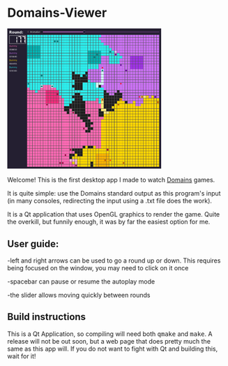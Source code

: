 # Domains-Viewer

<img src="https://raw.githubusercontent.com/DarkJaslo/Domains-Viewer/master/img/img1.PNG" alt="image 1" title = "A game " width="70%" height="70%">

<p> 

Welcome! This is the first desktop app I made to watch [Domains](https://github.com/DarkJaslo/Domains) games.

It is quite simple: use the Domains standard output as this program's input (in many consoles, redirecting the input using a .txt file does the work).

It is a Qt application that uses OpenGL graphics to render the game. Quite the overkill, but funnily enough, it was by far the easiest option for me.

## User guide:

-left and right arrows can be used to go a round up or down. This requires being focused on the window, you may need to click on it once

-spacebar can pause or resume the autoplay mode

-the slider allows moving quickly between rounds
</p>

## Build instructions

This is a Qt Application, so compiling will need both <tt>qmake</tt> and <tt>make</tt>. A release will not be out soon, but a web page that does pretty much the same as this app will. If you do not want to fight with Qt and building this, wait for it!
